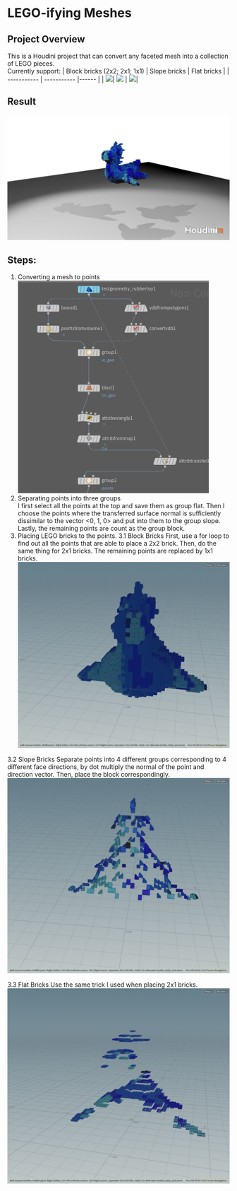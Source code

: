 # LEGO-ifying Meshes

## Project Overview
This is a Houdini project that can convert any faceted mesh into a collection of LEGO pieces.  
Currently support:
| Block bricks (2x2; 2x1; 1x1)     | Slope bricks         | Flat bricks        |
| -----------                      | -----------          |------              |
| ![](block_brick.png)| ![](slope_brick.png) | ![](flat_brick.png)|

## Result
![](5.png)  

## Steps:
1. Converting a mesh to points
    ![](1.png) 
2. Separating points into three groups  
  I first select all the points at the top and save them as group flat. Then I choose the points where the transferred surface normal is sufficiently dissimilar to the vector <0, 1, 0> and put into them to the group slope. Lastly, the remaining points are count as the group block.
3. Placing LEGO bricks to the points.
  3.1 Block Bricks
       First, use a for loop to find out all the points that are able to place a 2x2 brick. Then, do the same thing for 2x1 bricks. The remaining points are replaced by 1x1 bricks.
       ![](2.png)

   
  3.2 Slope Bricks
       Separate points into 4 different groups corresponding to 4 different face directions, by dot multiply the normal of the point and direction vector. Then, place the block correspondingly.
       ![](3.png)  

       
  3.3 Flat Bricks
       Use the same trick I used when placing 2x1 bricks.
       ![](4.png)  
